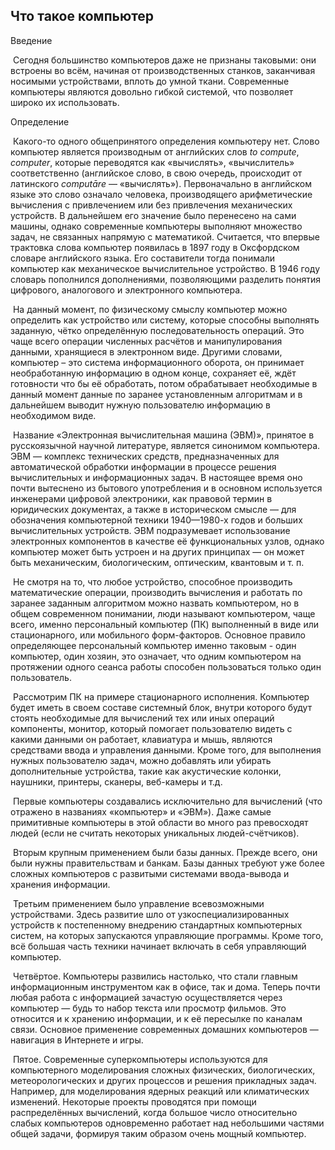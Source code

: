 ## Что такое компьютер

Введение

​	Сегодня большинство компьютеров даже не признаны таковыми: они встроены во всём, начиная от производственных станков, заканчивая носимыми устройствами, вплоть до умной ткани. Современные компьютеры являются довольно гибкой системой, что позволяет широко их использовать. 

Определение

​	Какого-то одного общепринятого определения компьютеру нет. Слово компьютер является производным от английских слов *to compute*, *computer*, которые переводятся как «вычислять», «вычислитель» соответственно (английское слово, в свою очередь, происходит от латинского *computāre* — «вычислять»). Первоначально в английском языке это слово означало человека, производящего арифметические вычисления с привлечением или без привлечения механических устройств. В дальнейшем его значение было перенесено на сами машины, однако современные компьютеры выполняют множество задач, не связанных напрямую с математикой. Считается, что впервые трактовка слова компьютер появилась в 1897 году в Оксфордском словаре английского языка. Его составители тогда понимали компьютер как механическое вычислительное устройство. В 1946 году словарь пополнился дополнениями, позволяющими разделить понятия цифрового, аналогового и электронного компьютера.

​	На данный момент, по физическому смыслу компьютер можно определить как устройство или систему,  которые способны выполнять заданную, чётко определённую последовательность операций. Это чаще всего операции численных расчётов и манипулирования данными, хранящиеся в электронном виде. Другими словами, компьютер – это система информационного оборота, он принимает необработанную информацию в одном конце, сохраняет её, ждёт готовности что бы её обработать, потом обрабатывает необходимые в данный момент данные по заранее установленным алгоритмам и в дальнейшем выводит нужную пользователю информацию в необходимом виде.

​	Название «Электронная вычислительная машина (ЭВМ)», принятое в русскоязычной научной литературе, является синонимом компьютера. ЭВМ — комплекс технических средств, предназначенных для автоматической обработки информации в процессе решения вычислительных и информационных задач. В настоящее время оно почти вытеснено из бытового употребления и в основном используется инженерами цифровой электроники, как правовой термин в юридических документах, а также в историческом смысле — для обозначения компьютерной техники 1940—1980-х годов и больших вычислительных устройств. ЭВМ подразумевает использование электронных компонентов в качестве её функциональных узлов, однако компьютер может быть устроен и на других принципах — он может быть механическим, биологическим, оптическим, квантовым и т. п. 

​	Не смотря на то, что любое устройство, способное производить математические операции, производить вычисления и работать по заранее заданным алгоритмом можно назвать компьютером, но в общем современном понимании, люди называют компьютером, чаще всего, именно персональный компьютер (ПК) выполненный в виде или стационарного, или мобильного форм-факторов. Основное правило определяющее персональный компьютер именно таковым - один компьютер, один хозяин, это означает, что одним компьютером на протяжении одного сеанса работы способен пользоваться только один пользователь.

​	Рассмотрим ПК на примере стационарного исполнения. Компьютер будет иметь в своем составе системный блок, внутри которого будут стоять необходимые для вычислений тех или иных операций компоненты, монитор, который помогает пользователю видеть с какими данными он работает, клавиатура и мышь, являются средствами ввода и управления данными. Кроме того, для выполнения нужных пользователю задач, можно добавлять или убирать дополнительные устройства, такие как акустические колонки, наушники, принтеры, сканеры, веб-камеры и т.д.

​	Первые компьютеры создавались исключительно для вычислений (что отражено в названиях «компьютер» и «ЭВМ»). Даже самые примитивные компьютеры в этой области во много раз превосходят людей (если не считать некоторых уникальных людей-счётчиков). 

​	Вторым крупным применением были базы данных. Прежде всего, они были нужны правительствам и банкам. Базы данных требуют уже более сложных компьютеров с развитыми системами ввода-вывода и хранения информации. 

​	Третьим применением было управление всевозможными устройствами. Здесь развитие шло от узкоспециализированных устройств к постепенному внедрению стандартных компьютерных систем, на которых запускаются управляющие программы. Кроме того, всё большая часть техники начинает включать в себя управляющий компьютер.

​	Четвёртое. Компьютеры развились настолько, что стали главным информационным инструментом как в офисе, так и дома. Теперь почти любая работа с информацией зачастую осуществляется через компьютер — будь то набор текста или просмотр фильмов. Это относится и к хранению информации, и к её пересылке по каналам связи. Основное применение современных домашних компьютеров — навигация в Интернете и игры.

​	Пятое. Современные суперкомпьютеры используются для компьютерного моделирования сложных физических, биологических, метеорологических и других процессов и решения прикладных задач. Например, для моделирования ядерных реакций или климатических изменений. Некоторые проекты проводятся при помощи распределённых вычислений, когда большое число относительно слабых компьютеров одновременно работает над небольшими частями общей задачи, формируя таким образом очень мощный компьютер.
